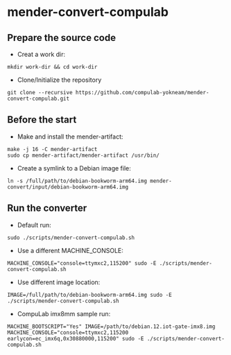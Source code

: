# mender-convert-compulab

## Prepare the source code

* Creat a work dir:
```
mkdir work-dir && cd work-dir
```

* Clone/Initialize the repository
```
git clone --recursive https://github.com/compulab-yokneam/mender-convert-compulab.git
```

## Before the start

* Make and install the mender-artifact:
```
make -j 16 -C mender-artifact
sudo cp mender-artifact/mender-artifact /usr/bin/
```

* Create a symlink to a Debian image file:
```
ln -s /full/path/to/debian-bookworm-arm64.img mender-convert/input/debian-bookworm-arm64.img
```

## Run the converter

* Default run:
```
sudo ./scripts/mender-convert-compulab.sh
```

* Use a different MACHINE_CONSOLE:
```
MACHINE_CONSOLE="console=ttymxc2,115200" sudo -E ./scripts/mender-convert-compulab.sh
```

* Use different image location:
```
IMAGE=/full/path/to/debian-bookworm-arm64.img sudo -E ./scripts/mender-convert-compulab.sh
```

* CompuLab imx8mm sample run:
```
MACHINE_BOOTSCRIPT="Yes" IMAGE=/path/to/debian.12.iot-gate-imx8.img MACHINE_CONSOLE="console=ttymxc2,115200 earlycon=ec_imx6q,0x30880000,115200" sudo -E ./scripts/mender-convert-compulab.sh
```
